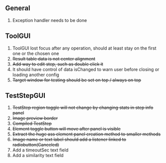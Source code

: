
## General
1. Exception handler needs to be done


## ToolGUI
1. ToolGUI lost focus after any operation, should at least stay on the first one or the chosen one
2. ~~Result table data is not center alignment~~
3. ~~Add way to edit step, such as double click it~~
4. It should have control of data isChanged to warn user before closing or loading another config
5. ~~Target window for testing should be set on top / always on top~~


## TestStepGUI
1. ~~TestStep region toggle will not change by changing stats in step info panel~~
2. ~~Image preview border~~
3. ~~Compiled TestStep~~
4. ~~Element toggle button will move after panel is visible~~
5. ~~Extract the huge ass element panel creation method to smaller methods~~
6. ~~Image name or text label should add a listener linked to radiobutton(Canceled)~~
7. Add a timeoutSec text field
8. Add a similarity text field
